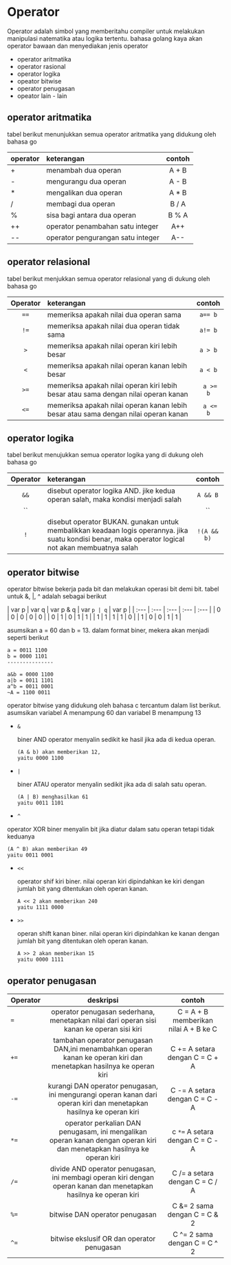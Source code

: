 # Operator

Operator adalah simbol yang memberitahu compiler untuk melakukan manipulasi natematika atau logika tertentu. bahasa golang kaya akan operator bawaan dan menyediakan jenis operator

- operator aritmatika
- operator rasional
- operator logika
- opeator bitwise
- operator penugasan
- opeator lain - lain

## operator aritmatika

tabel berikut menunjukkan semua operator aritmatika yang didukung oleh bahasa go

| operator      | keterangan                    | contoh        |
| :---          | :---                          | :---:         |
| +             | menambah dua operan           | A + B         |
| -             | mengurangu dua operan         | A - B         |
| *             | mengalikan dua operan         | A * B         |
| /             | membagi dua operan            | B / A         |
| %             | sisa bagi antara dua operan   | B % A         |
| ++            | operator penambahan satu integer  | A++       |
| --            | operator pengurangan satu integer | A--       |


## operator relasional

tabel berikut menjukkan semua operator relasional yang di dukung oleh bahasa go

| Operator      | keterangan                                    | contoh        |
| :---:         | :---                                          | :---:         |
| ``==``        | memeriksa apakah nilai dua operan sama        | ``a== b``     |
| ``!=``        | memeriksa apakah nilai dua operan tidak sama  | ``a!= b``     |
| ``>``         | memeriksa apakah nilai operan kiri lebih besar| ``a > b``     |
| ``<``         | memeriksa apakah nilai operan kanan lebih besar| ``a < b``    |
| ``>=``        | memeriksa apakah nilai operan kiri lebih besar atau sama dengan nilai operan kanan | `` a >= b``      |
| ``<=``        | memeriksa apakah nilai operan kanan lebih besar atau sama dengan nilai operan kanan | `` a <= b``     |


## operator logika

tabel berikut menujukkan semua operator logika yang di dukung oleh bahasa go

| Operator      | keterangan                                    | contoh        |
| :---:         | :---                                          | :---:         |
| ``&&``        | disebut operator logika AND. jike kedua operan salah, maka kondisi menjadi salah | ``A && B``         |
| ``||``        | disebut operator logika ATAU. jika salah satu operan bemar, maka kondisi menjadi benar | ``A || B``   |
| ``!``         | disebut operator BUKAN. gunakan untuk membalikkan keadaan logis operannya. jika suatu kondisi benar, maka operator logical not akan membuatnya salah | ``!(A && b)``        |


## operator bitwise

operator bitwise bekerja pada bit dan melakukan operasi bit demi bit. tabel untuk &, |, ^ adalah sebagai berikut

| var p      | var q      | var p & q         | var ``p | q``     | var p     |
| :---  | :---  | :---         | :---         | :--- |
| 0      | 0      | 0             | 0             | 0     |
| 0      | 1      | 0             | 1             | 1     |
| 1      | 1      | 1             | 1             | 0     |
| 1      | 0      | 0             | 1             | 1     |


asumsikan a = 60 dan b = 13. dalam format biner, mekera akan menjadi seperti berikut

```
a = 0011 1100
b = 0000 1101
---------------

a&b = 0000 1100
a|b = 0011 1101
a^b = 0011 0001
~A = 1100 0011
```

operator bitwise yang didukung oleh bahasa c tercantum dalam list berikut. asumsikan variabel A menampung 60 dan variabel B menampung 13


- ``&``

  biner AND operator menyalin sedikit ke hasil jika ada di kedua operan.
  ```
  (A & b) akan memberikan 12,
  yaitu 0000 1100
  ```

- ``|``

  biner ATAU operator menyalin sedikit jika ada di salah satu operan.
  ```
  (A | B) menghasilkan 61
  yaitu 0011 1101
  ```

-  ``^``

  operator XOR biner menyalin bit jika diatur dalam satu operan tetapi tidak keduanya
  ```
  (A ^ B) akan memberikan 49
  yaitu 0011 0001
  ```

- ``<<``

  operator shif kiri biner. nilai operan kiri dipindahkan ke kiri dengan jumlah bit yang ditentukan oleh operan kanan.
  ```
  A << 2 akan memberikan 240
  yaitu 1111 0000
  ```

- ``>>``

  operan shift kanan biner. nilai operan kiri dipindahkan ke kanan dengan jumlah bit yang ditentukan oleh operan kanan.
  ```
  A >> 2 akan memberikan 15
  yaitu 0000 1111
  ```

## operator penugasan

| Operator      | deskripsi                             | contoh        |
| :---          | :---:                                 | :---:         |
| ``=``         | operator penugasan sederhana, menetapkan nilai dari operan sisi kanan ke operan sisi kiri     | C = A + B memberikan nilai A + B ke C         |
| ``+=``        | tambahan operator penugasan DAN,ini menambahkan operan kanan ke operan kiri dan menetapkan hasilnya ke operan kiri    | C += A setara dengan C = C + A        |
| ``-=``        | kurangi DAN operator penugasan, ini mengurangi operan kanan dari operan kiri dan menetapkan hasilnya ke operan kiri   | C -= A setara dengan C = C - A        |
| ``*=``        | operator perkalian DAN penugasam, ini mengalikan operan kanan dengan operan kiri dan menetapkan hasilnya ke operan kiri       | c ``*=`` A setara dengan C = C - A |
| ``/=``        | divide AND operator penugasan, ini membagi operan kiri dengan operan kanan dan menetapkan hasilnya ke operan kiri     | C /= a setara dengan C = C / A        |
| ``%=``        | bitwise DAN operator penugasan        | C &= 2 sama dengan C = C & 2  |
| ``^=``        | bitwise ekslusif OR dan operator penugasan    | C ^= 2 sama dengan C = C ^ 2  |P